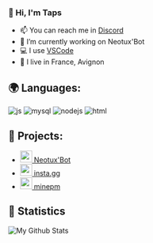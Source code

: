 ### 👋 Hi, I'm Taps


- 📫 You can reach me in [Discord](https://discord.gg/5c2Xcfh)
- 🤖 I’m currently working on Neotux'Bot
- 💻 I use [VSCode](https://code.visualstudio.com/)
- 📍 I live in France, Avignon


## 🌍 Languages:
  <p>
    <img alt="js" src="https://img.shields.io/badge/-Javascript-FFEE00?style=flat-square&logo=javascript&logoColor=black" />
    <img alt="mysql" src="https://img.shields.io/badge/-MYSQL-4479A1?style=flat-square&logo=mysql&logoColor=white"/>
    <img alt="nodejs" src="https://img.shields.io/badge/-NodeJS-43853D?style=flat-square&logo=Node.js&logoColor=white" />
    <img alt="html" src="https://img.shields.io/badge/-HTML-E34F26?style=flat-square&logo=html5&logoColor=white" />


  </p>







## 🥽 Projects:
- [<img src="https://cdn.discordapp.com/avatars/660891282465357834/c0d167e2f431c03182ec32736d43fb33.png?size=512" width="24"/> Neotux'Bot](https://neotuxbot.tk)
- [<img src="https://cdn.discordapp.com/attachments/725356246919675954/798587450049298472/insta.gg.bot.png" width="24"/> insta.gg](https://github.com/TapsHTS/insta.gg)
- [<img src="https://user-images.githubusercontent.com/61658427/115971218-88202080-a547-11eb-9a12-a6b1fcee60c3.png" width="24"/> minepm](https://github.com/TapsHTS/minepm)


## 📍 Statistics

<img align="left" alt="My Github Stats" src="https://github-readme-stats.vercel.app/api?username=TapsHTS&show_icons=true&hide_border=false" />

